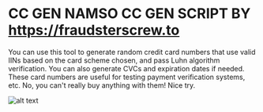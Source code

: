 # CC GEN NAMSO CC GEN SCRIPT BY https://fraudsterscrew.to
You can use this tool to generate random credit card numbers that use valid IINs based on the card scheme chosen, and pass Luhn algorithm verification. You can also generate CVCs and expiration dates if needed. These card numbers are useful for testing payment verification systems, etc. No, you can't really buy anything with them! Nice try.

![alt text](https://i.imgur.com/9RkscZ6.png)

